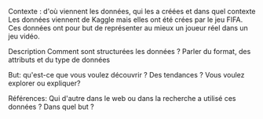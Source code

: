 Contexte : d'où viennent les données, qui les a créées et dans quel contexte
Les données viennent de Kaggle mais elles ont été crées par le jeu FIFA. Ces données ont pour but de représenter au mieux un joueur réel dans un jeu vidéo.

Description Comment sont structurées les données ? Parler du format, des attributs et du type de données

But: qu'est-ce que vous voulez découvrir ? Des tendances ? Vous voulez explorer ou expliquer?

Références: Qui d'autre dans le web ou dans la recherche a utilisé ces données ? Dans quel but ?
